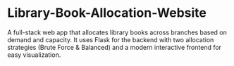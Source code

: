 # Library-Book-Allocation-Website
A full-stack web app that allocates library books across branches based on demand and capacity. It uses Flask for the backend with two allocation strategies (Brute Force &amp; Balanced) and a modern interactive frontend for easy visualization.
